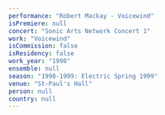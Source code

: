 ```yaml
---
performance: "Robert Mackay - Voicewind"
isPremiere: null
concert: "Sonic Arts Network Concert 1"
work: "Voicewind"
isCommission: false
isResidency: false
work_year: "1998"
ensemble: null
season: "1998-1999: Electric Spring 1999"
venue: "St-Paul's Hall"
person: null
country: null
---
```


